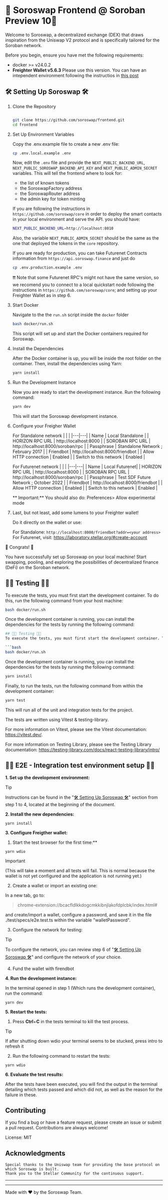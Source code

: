 # 🌟 Soroswap Frontend @ Soroban Preview 10🌟

Welcome to Soroswap, a decentralized exchange (DEX) that draws inspiration from the Uniswap V2 protocol and is specifically tailored for the Soroban network.

Before you begin, ensure you have met the following requirements:

- docker >= v24.0.2
- **Freighter Wallet v5.6.3** Please use this version. You can have an intependent environment following the instructios in [this post](https://discord.com/channels/897514728459468821/1135655444157833256/1135655444157833256)

## 🛠 Setting Up Soroswap 🛠

1. Clone the Repository

    ```bash

    git clone https://github.com/soroswap/frontend.git
    cd frontend
    ```

2. Set Up Environment Variables

    Copy the .env.example file to create a new .env file:

    ```bash
    cp .env.local.example .env
    ```

    Now, edit the `.env` file and provide the `NEXT_PUBLIC_BACKEND_URL`, `NEXT_PUBLIC_SOROSWAP_BACKEND_API_KEY` and `NEXT_PUBLIC_ADMIN_SECRET` variables.
    This will tell the frontend where to look for:

    - the list of known tokens
    - the SoroswapFactory address
    - the SoroswapRouter address
    - the admin key for token minting

    If you are following the instructions in `https://github.com/soroswap/core` in order to deploy the smart contacts in your local environment and serve the API. you should have:
    ```bash
    NEXT_PUBLIC_BACKEND_URL=http://localhost:8010
    ```
    Also, the variable `NEXT_PUBLIC_ADMIN_SECRET` should be the same as the one that deployed the tokens in the `core` repository.

    If you are ready for production, you can take Futurenet Contracts information from `https://api.soroswap.finance` and just do

    ```bash
    cp .env.production.example .env
    ```

    ❗️❗️ Note that some Futurenet RPC's might not have the same version, so we recomend you to connect to a local quickstart node following the instructions in `https://github.com/soroswap/core`; and setting up your Freighter Wallet as in step 6.

1. Start Docker

    Navigate to the the `run.sh` script inside the `docker` folder

    ```bash
    bash docker/run.sh
    ```

    This script will set up and start the Docker containers required for Soroswap.

4. Install the Dependencies

    After the Docker container is up, you will be inside the root folder on the container. Then, install the dependencies using Yarn:

    ```bash
    yarn install
    ```

5. Run the Development Instance

    Now you are ready to start the development instance. Run the following command:

    ```bash
    yarn dev
    ```

    This will start the Soroswap development instance.

6. Configure your Freigher Wallet

    For Standalone network
    | | |
    |---|---|
    | Name | Local Standalone |
    | HORIZON RPC URL | http://localhost:8000 |
    | SOROBAN RPC URL | http://localhost:8000/soroban/rpc |
    | Passphrase | Standalone Network ; February 2017 |
    | Friendbot | http://localhost:8000/friendbot |
    | Allow HTTP connection | Enabled |
    | Switch to this network | Enabled |

    For Futurenet network
    | | |
    |---|---|
    | Name | Local Futurenet|
    | HORIZON RPC URL | http://localhost:8000 |
    | SOROBAN RPC URL | http://localhost:8000/soroban/rpc |
    | Passphrase | Test SDF Future Network ; October 2022 |
    | Friendbot | http://localhost:8000/friendbot |
    | Allow HTTP connection | Enabled |
    | Switch to this network | Enabled |

    ** Important:** You should also do: Preferences> Allow experimental mode

7. Last, but not least, add some lumens to your Freighter wallet!

   Do it directly on the wallet or use:

   For Standalone: `http://localhost:8000/friendbot?addr=<your address>`
   For Futurenet, visit: https://laboratory.stellar.org/#create-account

🚀 Congrats! 🚀

You have successfully set up Soroswap on your local machine! Start swapping, pooling, and exploring the possibilities of decentralized finance (DeFi) on the Soroban network.

## 🧪🔨 Testing 🧪🔨
To execute the tests, you must first start the development container. To do this, run the following command from your host machine:

```bash
bash docker/run.sh
```
Once the development container is running, you can install the dependencies for the tests by running the following command:

```bash
## 🧪🔨 Testing 🧪🔨
To execute the tests, you must first start the development container. To do this, run the following command from your host machine:

```bash
bash docker/run.sh
```
Once the development container is running, you can install the dependencies for the tests by running the following command:

```bash
yarn install
```

Finally, to run the tests, run the following command from within the development container:

```bash
yarn test
```
This will run all of the unit and integration tests for the project.

The tests are written using Vitest & testing-library.

For more information on Vitest, please see the Vitest documentation: https://vitest.dev/. 

For more information on Testing Library, please see the Testing Library documentation: https://testing-library.com/docs/react-testing-library/intro/

## 🔧🧪 E2E - Integration test environment setup 🔧🧪
**1. Set up the development environment:**
>[!TIP]
>Instructions can be found in the "[🛠 Setting Up Soroswap 🛠](#-setting-up-soroswap-)" section from step 1 to 4, located at the beginning of the document.

**2. Install the new dependencies:**
```
yarn install
```
**3. Configure Freigther wallet:**

1. Start the test browser for the first time:**
```
yarn wdio
```
> [!IMPORTANT]
>(This will take a moment and all tests will fail. This is normal because the wallet is not yet configured and the application is not running yet.)

2. Create a wallet or import an existing one:

In a new tab, go to: 
> chrome-extension://bcacfldlkkdogcmkkibnjlakofdplcbk/index.html#

and create/import a wallet, configure a password, and save it in the file ./test/specs/e2e.test.ts within the variable "walletPassword".

3. Configure the network for testing:
 >[!TIP]
 >To configure the network, you can review step 6 of "[🛠 Setting Up Soroswap 🛠](#-setting-up-soroswap-)" and configure the network of your choice.
 
4. Fund the wallet with firendbot

**4. Run the development instance:**

In the terminal opened in step 1 (Which runs the development container), run the command:
```
yarn dev
```

**5. Restart the tests:**
1.  Press  **Ctrl**+**C**  in the tests terminal to kill the test process.
 >[!TIP]
 >If after shutting down wdio your terminal seems to be stucked, press intro to refresh it

2.  Run the following command to restart the tests:
```
yarn wdio
```

**6. Evaluate the test results:**

After the tests have been executed, you will find the output in the terminal detailing which tests passed and which did not, as well as the reason for the failure in these.


## Contributing

If you find a bug or have a feature request, please create an issue or submit a pull request. Contributions are always welcome!

License: MIT

## Acknowledgments

    Special thanks to the Uniswap team for providing the base protocol on which Soroswap is built.
    Thank you to the Stellar Community for the continuous support.

---

---

Made with ❤️ by the Soroswap Team.
